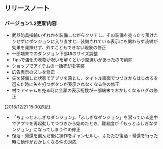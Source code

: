 ## リリースノート

### バージョン1.2更新内容

*   武器防具指輪いずれかを装備しながらクリアし、その装備を売ったり預けたりせずにダンジョンに入り直すと、装備されている表示にも関わらず装備が効果を発揮せず、外すこともできない現象の修正
*   一部端末でのダンジョン下部UIのサイズ調整
*   Tipsで強化の巻物が呪いを解くという間違いがあったので削除
*   ショップでアイテムの一括売却を実装
*   広告表示のズレを修正
*   矢を装備した状態でアプリを落とし、タイトル画面でつづきからはじめるを選んだ時に矢を打つボタンが表示されなくなる件の修正
*   村でアイテムを売る時に金額の表示桁数が一部端末でおかしくなるバグの修正

[2018/12/21 15:00追記]
*   「ちょっとふしぎなダンジョン」、「ふしぎなダンジョン」を潜っている途中でアプリを再起動してつづきから始めたとき、難易度が「もっとふしぎなダンジョン」になってしまう件の修正
*   復活・帰還を選んだ後に操作をキャンセルし、ふたたび復活・帰還を行った時に動作がおかしくなる件の対応